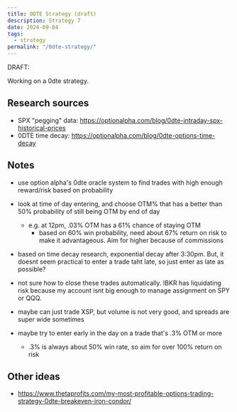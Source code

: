 ```yaml
---
title: 0DTE Strategy (draft)
description: Strategy 7
date: 2024-09-04
tags:
  - strategy
permalink: "/0dte-strategy/"
---
```

DRAFT:

Working on a 0dte strategy. 

## Research sources

- SPX "pegging" data: https://optionalpha.com/blog/0dte-intraday-spx-historical-prices
- 0DTE time decay: https://optionalpha.com/blog/0dte-options-time-decay

## Notes

- use option alpha's 0dte oracle system to find trades with high enough reward/risk based on probability
- look at time of day entering, and choose OTM% that has a better than 50% probability of still being OTM by end of day
  - e.g. at 12pm, .03% OTM has a 61% chance of staying OTM
    - based on 60% win probability, need about 67% return on risk to make it advantageous.  Aim for higher because of commissions

- based on time decay research, exponential decay after 3:30pm.  But, it doesnt seem practical to enter a trade taht late, so just enter as late as possible?

- not sure how to close these trades automatically.  IBKR has liquidating risk because my account isnt big enough to manage assignment on SPY or QQQ.
- maybe can just trade XSP, but volume is not very good, and spreads are super wide sometimes


- maybe try to enter early in the day on a trade that's .3% OTM or more
  - .3% is always about 50% win rate, so aim for over 100% return on risk


## Other ideas
- https://www.thetaprofits.com/my-most-profitable-options-trading-strategy-0dte-breakeven-iron-condor/